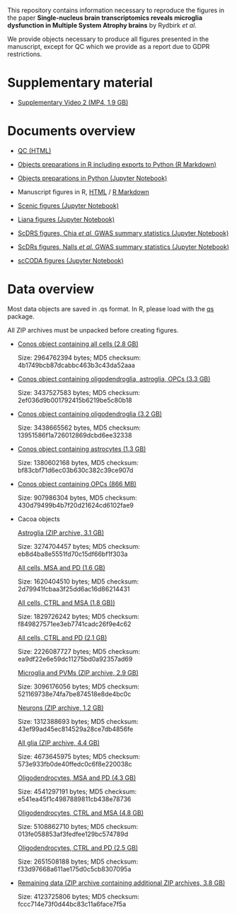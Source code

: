 This repository contains information necessary to reproduce the figures in the paper **Single-nucleus brain transcriptomics reveals microglia dysfunction in Multiple System Atrophy brains** by Rydbirk *et al*.

We provide objects necessary to produce all figures presented in the manuscript, except for QC which we provide as a report due to GDPR restrictions.

# Supplementary material

- [Supplementary Video 2 (MP4, 1.9 GB)](https://kkh.bric.ku.dk/rasmus/SupplementaryVideo2.mp4)

# Documents overview

- [QC (HTML)](https://rrydbirk.github.io/MSAvsPD/QC.html)

- [Objects preparations in R including exports to Python (R Markdown)](https://www.github.com/rrydbirk/MSAvsPD/blob/main/Objects_preparations.Rmd)

- [Objects preparations in Python (Jupyter Notebook)](https://www.github.com/rrydbirk/MSAvsPD/blob/main/Objects_preparations.ipynb)

- Manuscript figures in R, [HTML](https://rrydbirk.github.io/MSAvsPD/Manuscript_figures.html) / [R Markdown](https://www.github.com/rrydbirk/MSAvsPD/blob/main/Manuscript_figures.Rmd)

- [Scenic figures (Jupyter Notebook)](https://www.github.com/rrydbirk/MSAvsPD/blob/main/Scenic.ipynb)

- [Liana figures (Jupyter Notebook)](https://www.github.com/rrydbirk/MSAvsPD/blob/main/Liana.ipynb)

- [ScDRS figures, Chia *et al.* GWAS summary statistics (Jupyter Notebook)](https://www.github.com/rrydbirk/MSAvsPD/blob/main/scDRS_MSA.ipynb)

- [ScDRs figures, Nalls *et al.* GWAS summary statistics (Jupyter Notebook)](https://www.github.com/rrydbirk/MSAvsPD/blob/main/scDRS_PD.ipynb)

- [scCODA figures (Jupyter Notebook)](https://www.github.com/rrydbirk/MSAvsPD/blob/main/scCODA.ipynb)

# Data overview

Most data objects are saved in .qs format. In R, please load with the [qs](https://cran.r-project.org/web/packages/qs/index.html) package.

All ZIP archives must be unpacked before creating figures.

- [Conos object containing all cells (2.8 GB)](https://osf.io/8k7xj)

  Size: 2964762394 bytes; MD5 checksum: 4b1749bcb87dcabbc463b3c43da52aaa
  
- [Conos object containing oligodendroglia, astroglia, OPCs (3.3 GB)](https://osf.io/q9h8z)

  Size: 3437527583 bytes; MD5 checksum: 2ef036d9b001792415b6219be5c80b18
  
- [Conos object containing oligodendroglia (3.2 GB)](https://osf.io/an3xt)

  Size: 3438665562 bytes, MD5 checksum: 13951586f1a726012869dcbd6ee32338
  
- [Conos object containing astrocytes (1.3 GB)](https://osf.io/6x4d3)

  Size: 1380602168 bytes, MD5 checksum: bf83cbf71d6ec03b630c382c39ce907d
  
- [Conos object containing OPCs (866 MB)](https://osf.io/wsjv2)

  Size: 907986304 bytes, MD5 checksum: 430d79499b4b7f20d21624cd6102fae9
  
- Cacoa objects

  [Astroglia (ZIP archive, 3.1 GB)](https://osf.io/hupjd)
  
  Size: 3274704457 bytes; MD5 checksum: eb8d4ba8e5551fd70c15df66bf1f303a
  
  [All cells, MSA and PD (1.6 GB)](https://osf.io/9jzyk)
  
  Size: 1620404510 bytes; MD5 checksum: 2d79941fcbaa3f25dd6ac16d86214431
  
  [All cells, CTRL and MSA (1.8 GB))](https://osf.io/h6sbc)
  
  Size: 1829726242 bytes; MD5 checksum: f849827571ee3eb7741cadc26f9e4c62
  
  [All cells, CTRL and PD (2.1 GB)](https://osf.io/96bas)
  
  Size: 2226087727 bytes; MD5 checksum: ea9df22e6e59dc11275bd0a92357ad69
  
  [Microglia and PVMs (ZIP archive, 2.9 GB)](https://osf.io/yzvge)
  
  Size: 3096176056 bytes; MD5 checksum: 521169738e74fa7be874518e8de4bc0c
  
  [Neurons (ZIP archive, 1.2 GB)](https://osf.io/4fbe6)
  
  Size: 1312388693 bytes; MD5 checksum: 43ef99ad45ec814529a28ce7db4856fe
  
  [All glia (ZIP archive, 4.4 GB)](https://osf.io/wtafj)
  
  Size: 4673645975 bytes; MD5 checksum: 573e933fb0de40ffedc0c6f8e220038c
  
  [Oligodendrocytes, MSA and PD (4.3 GB)](https://osf.io/s4xhj)
  
  Size: 4541297191 bytes; MD5 checksum: e541ea45f1c4987889811cb438e78736
  
  [Oligodendrocytes, CTRL and MSA (4.8 GB)](https://osf.io/q2d5h)
  
  Size: 5108862710 bytes; MD5 checksum: 013fe058853af3fedfee129bc574789d
  
  [Oligodendrocytes, CTRL and PD (2.5 GB)](https://osf.io/ywkmb)
  
  Size: 2651508188 bytes; MD5 checksum: f33d97668a611ae175d0c5cb8307095a
  
- [Remaining data (ZIP archive containing additional ZIP archives, 3.8 GB)](https://osf.io/bgrqa)

  Size: 4123725806 bytes; MD5 checksum: fccc714e73f0d44bc83c11a6face7f5a
  

  